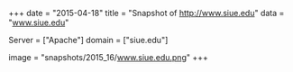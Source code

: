 
+++
date = "2015-04-18"
title = "Snapshot of http://www.siue.edu"
data = "www.siue.edu"

Server = ["Apache"]
domain = ["siue.edu"]

  image = "snapshots/2015_16/www.siue.edu.png"
+++
#
